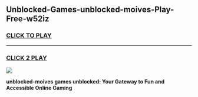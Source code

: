 
## Unblocked-Games-unblocked-moives-Play-Free-w52iz
<h3>
<a href="https://premium76.site?title=unblocked-moives&ref=10A">CLICK TO PLAY</a></h3>
<hr>

<h3>
<a href="https://premium76.site?title=unblocked-moives&ref=10A">CLICK 2 PLAY</a>
  
</h3>

<a href="https://premium76.site?title=unblocked-moives&ref=10A"><img src="https://clearcache.store/games.png"></a>


**unblocked-moives games unblocked: Your Gateway to Fun and Accessible Online Gaming**
